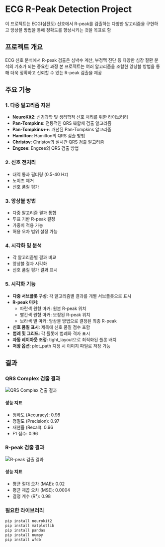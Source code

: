 # ECG R-Peak Detection Project

이 프로젝트는 ECG(심전도) 신호에서 R-peak를 검출하는 다양한 알고리즘을 구현하고 앙상블 방법을 통해 정확도를 향상시키는 것을 목표로 함

## 프로젝트 개요

ECG 신호 분석에서 R-peak 검출은 심박수 계산, 부정맥 진단 등 다양한 심장 질환 분석의 기초가 되는 중요한 과정
본 프로젝트는 여러 알고리즘을 조합한 앙상블 방법을 통해 더욱 정확하고 신뢰할 수 있는 R-peak 검출을 제공

## 주요 기능

### 1. 다중 알고리즘 지원
- **NeuroKit2**: 신경과학 및 생리학적 신호 처리를 위한 라이브러리
- **Pan-Tompkins**: 전통적인 QRS 복합체 검출 알고리즘
- **Pan-Tompkins++**: 개선된 Pan-Tompkins 알고리즘
- **Hamilton**: Hamilton의 QRS 검출 방법
- **Christov**: Christov의 실시간 QRS 검출 알고리즘
- **Engzee**: Engzee의 QRS 검출 방법

### 2. 신호 전처리
- 대역 통과 필터링 (0.5-40 Hz)
- 노이즈 제거
- 신호 품질 평가

### 3. 앙상블 방법
- 다중 알고리즘 결과 통합
- 투표 기반 R-peak 결정
- 가중치 적용 가능
- 허용 오차 범위 설정 가능

### 4. 시각화 및 분석
- 각 알고리즘별 결과 비교
- 앙상블 결과 시각화
- 신호 품질 평가 결과 표시

### 5. 시각화 기능
- **다중 서브플롯 구성**: 각 알고리즘별 결과를 개별 서브플롯으로 표시
- **R-peak 마커**: 
  - 파란색 원형 마커: 원본 R-peak 위치
  - 빨간색 원형 마커: 보정된 R-peak 위치
  - 보라색 별 마커: 앙상블 방법으로 결정된 최종 R-peak
- **신호 품질 표시**: 제목에 신호 품질 점수 포함
- **범례 및 그리드**: 각 플롯에 범례와 격자 표시
- **자동 레이아웃 조정**: tight_layout으로 최적화된 플롯 배치
- **저장 옵션**: plot_path 지정 시 이미지 파일로 저장 가능

## 결과

### QRS Complex 검출 결과
![QRS Complex 검출 결과](results/qrs_detection.png)

#### 성능 지표
- 정확도 (Accuracy): 0.98
- 정밀도 (Precision): 0.97
- 재현율 (Recall): 0.96
- F1 점수: 0.96

### R-peak 검출 결과
![R-peak 검출 결과](results/rpeak_detection.png)

#### 성능 지표
- 평균 절대 오차 (MAE): 0.02
- 평균 제곱 오차 (MSE): 0.0004
- 결정 계수 (R²): 0.98

### 필요한 라이브러리
```bash
pip install neurokit2
pip install matplotlib
pip install pandas
pip install numpy
pip install wfdb
```